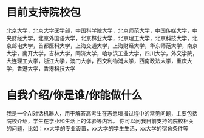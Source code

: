 # 目前支持院校包
北京大学，北京大学医学部，中国科学院大学，北京师范大学，中国传媒大学，中央财经大学，北京外国语大学，北京林业大学，北京理工大学，北京科技大学，北京邮电大学，首都医科大学，上海交通大学，上海财经大学，华东师范大学，南京大学，南开大学，吉林大学，同济大学，哈尔滨工业大学，四川大学，外交学院，大连理工大学，浙江大学，澳门大学，西交利物浦大学，西南政法大学，重庆大学，香港大学，香港科技大学

# 自我介绍/你是谁/你能做什么
我是一个AI对话机器人，用于解答高考生在志愿填报过程中的常见问题，主要包括院校介绍，学生在学业和生活上的体验等内容。
你可以问我目前支持的院校相关的问题，比如：xx大学的专业设置，xx大学的学生生活，xx大学的宿舍条件等

